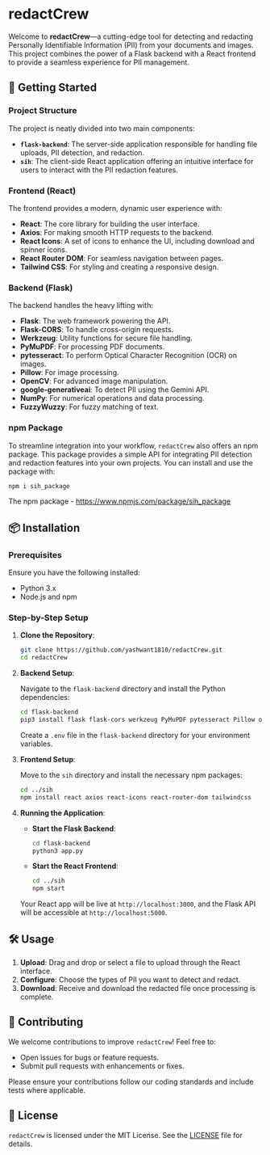 # redactCrew

Welcome to **redactCrew**—a cutting-edge tool for detecting and redacting Personally Identifiable Information (PII) from your documents and images. This project combines the power of a Flask backend with a React frontend to provide a seamless experience for PII management.

## 🚀 Getting Started

### Project Structure

The project is neatly divided into two main components:

- **`flask-backend`**: The server-side application responsible for handling file uploads, PII detection, and redaction.
- **`sih`**: The client-side React application offering an intuitive interface for users to interact with the PII redaction features.

### Frontend (React)

The frontend provides a modern, dynamic user experience with:

- **React**: The core library for building the user interface.
- **Axios**: For making smooth HTTP requests to the backend.
- **React Icons**: A set of icons to enhance the UI, including download and spinner icons.
- **React Router DOM**: For seamless navigation between pages.
- **Tailwind CSS**: For styling and creating a responsive design.

### Backend (Flask)

The backend handles the heavy lifting with:

- **Flask**: The web framework powering the API.
- **Flask-CORS**: To handle cross-origin requests.
- **Werkzeug**: Utility functions for secure file handling.
- **PyMuPDF**: For processing PDF documents.
- **pytesseract**: To perform Optical Character Recognition (OCR) on images.
- **Pillow**: For image processing.
- **OpenCV**: For advanced image manipulation.
- **google-generativeai**: To detect PII using the Gemini API.
- **NumPy**: For numerical operations and data processing.
- **FuzzyWuzzy**: For fuzzy matching of text.

### npm Package

To streamline integration into your workflow, `redactCrew` also offers an npm package. This package provides a simple API for integrating PII detection and redaction features into your own projects. You can install and use the package with: 

```bash
npm i sih_package
```

The npm package - https://www.npmjs.com/package/sih_package


## 📦 Installation

### Prerequisites

Ensure you have the following installed:

- Python 3.x
- Node.js and npm

### Step-by-Step Setup

1. **Clone the Repository**:

   ```bash
   git clone https://github.com/yashwant1810/redactCrew.git
   cd redactCrew
   ```

2. **Backend Setup**:

   Navigate to the `flask-backend` directory and install the Python dependencies:

   ```bash
   cd flask-backend
   pip3 install flask flask-cors werkzeug PyMuPDF pytesseract Pillow opencv-python google-generativeai numpy fuzzywuzzy
   ```

   Create a `.env` file in the `flask-backend` directory for your environment variables.

3. **Frontend Setup**:

   Move to the `sih` directory and install the necessary npm packages:

   ```bash
   cd ../sih
   npm install react axios react-icons react-router-dom tailwindcss
   ```

4. **Running the Application**:

   - **Start the Flask Backend**:

     ```bash
     cd flask-backend
     python3 app.py
     ```

   - **Start the React Frontend**:

     ```bash
     cd ../sih
     npm start
     ```

   Your React app will be live at `http://localhost:3000`, and the Flask API will be accessible at `http://localhost:5000`.

## 🛠️ Usage

1. **Upload**: Drag and drop or select a file to upload through the React interface.
2. **Configure**: Choose the types of PII you want to detect and redact.
3. **Download**: Receive and download the redacted file once processing is complete.

## 🤝 Contributing

We welcome contributions to improve `redactCrew`! Feel free to:

- Open issues for bugs or feature requests.
- Submit pull requests with enhancements or fixes.

Please ensure your contributions follow our coding standards and include tests where applicable.

## 📜 License

`redactCrew` is licensed under the MIT License. See the [LICENSE](LICENSE) file for details.
